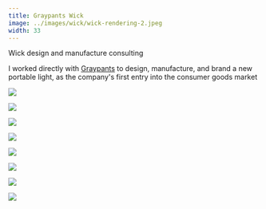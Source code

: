 ```yaml
---
title: Graypants Wick
image: ../images/wick/wick-rendering-2.jpeg
width: 33
---
```


Wick design and manufacture consulting

I worked directly with [Graypants](https://graypants.com) to design, manufacture, and brand a new portable light, as the company's first entry into the consumer goods market

![](../images/wick/wick-hearth.jpeg)

![](../images/wick/wick-prototypes.jpg)

![](../images/wick/wick-cad.jpg)

![](../images/wick/wick-studio-top.jpg)

![](../images/wick/wick-studio-bottom.jpg)

![](../images/wick/wick-branding-1.jpeg)

![](../images/wick/wick-branding-2.jpeg)

![](../images/wick/wick-rendering-2.jpeg)
